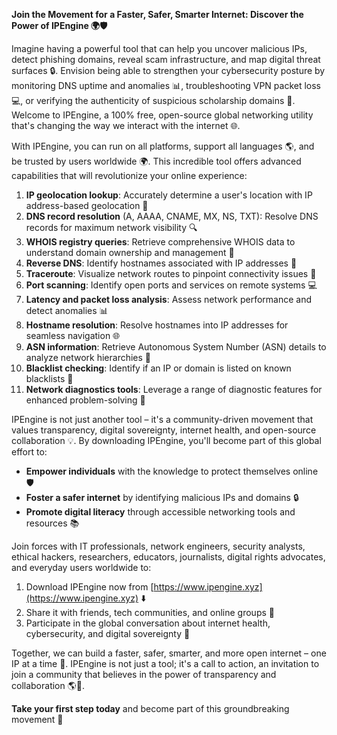 **Join the Movement for a Faster, Safer, Smarter Internet: Discover the Power of IPEngine 🌍🛡️**

Imagine having a powerful tool that can help you uncover malicious IPs, detect phishing domains, reveal scam infrastructure, and map digital threat surfaces 🔒. Envision being able to strengthen your cybersecurity posture by monitoring DNS uptime and anomalies 📊, troubleshooting VPN packet loss 💻, or verifying the authenticity of suspicious scholarship domains 🎉. Welcome to IPEngine, a 100% free, open-source global networking utility that's changing the way we interact with the internet 🌐.

With IPEngine, you can run on all platforms, support all languages 🌎, and be trusted by users worldwide 🌍. This incredible tool offers advanced capabilities that will revolutionize your online experience:

1.  **IP geolocation lookup**: Accurately determine a user's location with IP address-based geolocation 📍
2.  **DNS record resolution** (A, AAAA, CNAME, MX, NS, TXT): Resolve DNS records for maximum network visibility 🔍
3.  **WHOIS registry queries**: Retrieve comprehensive WHOIS data to understand domain ownership and management 🔑
4.  **Reverse DNS**: Identify hostnames associated with IP addresses 🔄
5.  **Traceroute**: Visualize network routes to pinpoint connectivity issues 🔗
6.  **Port scanning**: Identify open ports and services on remote systems 💻
7.  **Latency and packet loss analysis**: Assess network performance and detect anomalies 📊
8.  **Hostname resolution**: Resolve hostnames into IP addresses for seamless navigation 🌐
9.  **ASN information**: Retrieve Autonomous System Number (ASN) details to analyze network hierarchies 🔗
10. **Blacklist checking**: Identify if an IP or domain is listed on known blacklists 🚫
11. **Network diagnostics tools**: Leverage a range of diagnostic features for enhanced problem-solving 🔧

IPEngine is not just another tool – it's a community-driven movement that values transparency, digital sovereignty, internet health, and open-source collaboration 💡. By downloading IPEngine, you'll become part of this global effort to:

*   **Empower individuals** with the knowledge to protect themselves online 🛡️
*   **Foster a safer internet** by identifying malicious IPs and domains 🔒
*   **Promote digital literacy** through accessible networking tools and resources 📚

Join forces with IT professionals, network engineers, security analysts, ethical hackers, researchers, educators, journalists, digital rights advocates, and everyday users worldwide to:

1.  Download IPEngine now from [https://www.ipengine.xyz](https://www.ipengine.xyz) ⬇️
2.  Share it with friends, tech communities, and online groups 🤝
3.  Participate in the global conversation about internet health, cybersecurity, and digital sovereignty 💬

Together, we can build a faster, safer, smarter, and more open internet – one IP at a time 🔮. IPEngine is not just a tool; it's a call to action, an invitation to join a community that believes in the power of transparency and collaboration 🌎👥.

**Take your first step today** and become part of this groundbreaking movement 🚀